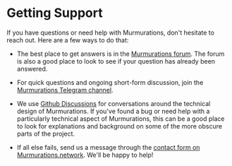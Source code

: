 # Getting Support

If you have questions or need help with Murmurations, don't hesitate to reach out. Here are a few ways to do that:

- The best place to get answers is in the [Murmurations forum](https://murmurations.flarum.cloud). The forum is also a good place to look to see if your question has already been answered.

- For quick questions and ongoing short-form discussion, join the [Murmurations Telegram channel](https://t.me/+SS7GuP5kMDf-zx6l).

- We use [Github Discussions](https://github.com/MurmurationsNetwork/MurmurationsProtocol/discussions) for conversations around the technical design of Murmurations. If you've found a bug or need help with a particularly technical aspect of Murmurations, this can be a good place to look for explanations and background on some of the more obscure parts of the project.

- If all else fails, send us a message through the [contact form on Murmurations.network](https://murmurations.network/contact/). We'll be happy to help!
